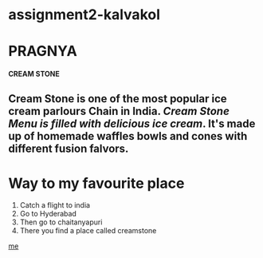 # assignment2-kalvakol
# PRAGNYA #
#### CREAM STONE
Cream Stone is one of the most popular ice cream parlours Chain in India. ***Cream Stone Menu is filled with delicious ice cream***. It's made up of homemade waffles bowls and cones with different fusion falvors.
--------

# Way to my favourite place

1. Catch a flight to india
2. Go to Hyderabad
3. Then go to chaitanyapuri
4. There you find a place called creamstone

[me](https://github.com/PragnyaKalvakol/assignment2-kalvakol/blob/main/AboutMe.md)